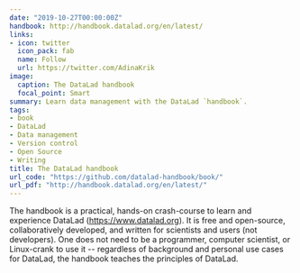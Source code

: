 ```yaml
---
date: "2019-10-27T00:00:00Z"
handbook: http://handbook.datalad.org/en/latest/
links:
- icon: twitter
  icon_pack: fab
  name: Follow
  url: https://twitter.com/AdinaKrik
image:
  caption: The DataLad handbook
  focal_point: Smart
summary: Learn data management with the DataLad `handbook`.
tags:
- book
- DataLad
- Data management
- Version control
- Open Source
- Writing
title: The DataLad handbook
url_code: "https://github.com/datalad-handbook/book/"
url_pdf: "http://handbook.datalad.org/en/latest/"
---
```

The handbook is a practical, hands-on crash-course to learn and experience DataLad
(https://www.datalad.org).
It is free and open-source, collaboratively developed, and written for scientists
and users (not developers). One does not need to be a programmer, computer scientist, or Linux-crank
to use it -- regardless of background and personal use cases for DataLad,
the handbook teaches the principles of DataLad.

